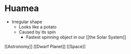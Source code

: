 # Huamea

- Irregular shape
  - Looks like a potato
  - Caused by its spin
    - Fastest spinning object in our [[the Solar System]]

[[Astronomy]] [[Dwarf Planet]] [[Space]]